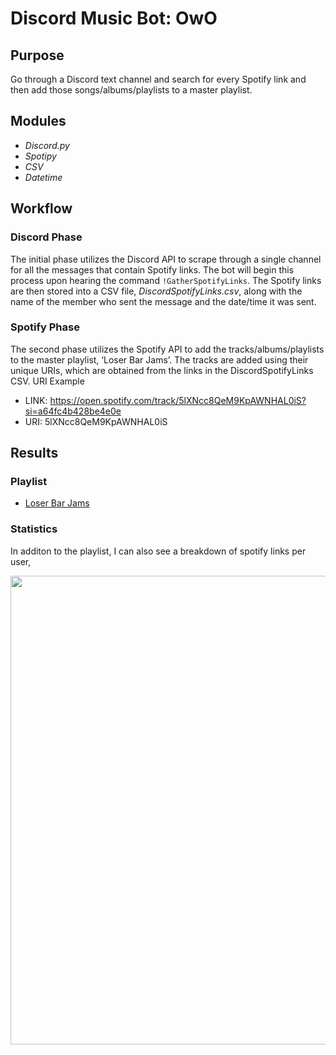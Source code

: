 # Discord Music Bot: OwO

## Purpose
Go through a Discord text channel and search for every Spotify link and then add those songs/albums/playlists to a master playlist. 

## Modules
-	*Discord.py*
-	*Spotipy*
-	*CSV*
-	*Datetime*


## Workflow

### Discord Phase
The initial phase utilizes the Discord API to scrape through a single channel for all the messages that contain Spotify links. The bot will begin this process upon hearing the command `!GatherSpotifyLinks`. The Spotify links are then stored into a CSV file, *DiscordSpotifyLinks.csv*, along with the name of the member who sent the message and the date/time it was sent.

### Spotify Phase
The second phase utilizes the Spotify API to add the tracks/albums/playlists to the master playlist, ‘Loser Bar Jams’. The tracks are added using their unique URIs, which are obtained from the links in the DiscordSpotifyLinks CSV.
URI Example
-	LINK: https://open.spotify.com/track/5lXNcc8QeM9KpAWNHAL0iS?si=a64fc4b428be4e0e
-	URI: 5lXNcc8QeM9KpAWNHAL0iS

## Results

### Playlist
- [Loser Bar Jams](https://open.spotify.com/playlist/3gO4hYyClvG858lBveOkyh?si=cd1fb5a59fc84203)

### Statistics
In additon to the playlist, I can also see a breakdown of spotify links per user,

<p align="center">
  <img src="https://user-images.githubusercontent.com/54219067/201409390-13ec3a30-35f6-4d46-a103-d8692933a0ad.png" width="750">
</p>
